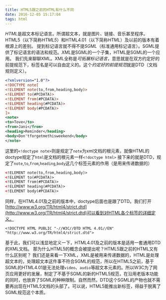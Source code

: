 ```yaml
---
title: HTML5跟之前的HTML有什么不同
date: 2016-12-05 15:17:04
tags: html
---
```


*HTML*是超文本标记语言。所谓超文本，就是图片、链接、音乐甚至程序。HTML5（以下简称*HTML5*）和HTML4.01（以下简称*HTML*）及以前的版本有着根源上的差别。
提到标记语言就不得不提*SGML*（标准通用标记语言）。SGML提供了标记语言的语法和规范。*XML*是SGML的一个子集，HTML是SGML的一个应用。
我们先来聊聊XML。XML全称是*可拓展标记语言*，意思就是在双方约定好的前提规范下，标签名是可以自由定义的。这个*约定好的前提规范*就是DTD（文档规则定义）。
<!-- more -->
```xml
<?xmlversion="1.0"?>
<!DOCTYPE note[
<!ELEMENT note(to,from,heading,body)>
<!ELEMENT to(#PCDATA)>
<!ELEMENT from(#PCDATA)>
<!ELEMENT heading(#PCDATA)>
<!ELEMENT body(#PCDATA)>
]>
<note>
<to>Tove</to>
<from>Jani</from>
<heading>Reminder</heading>
<body>Don'tforgetmethisweekend</body>
</note>
```
这里的`<!doctype note>`则是规定了`note`为xml文档的根元素，就像HTML的doctype规定了`html`是文档的根元素一样`<!doctype html>`
接下来的就是DTD，规定了`note`,`to`,`from`,`heading`,`body`这几个标签元素的作用（是用来传递数据的）

```xml
<!ELEMENT note(to,from,heading,body)>
<!ELEMENT to(#PCDATA)>
<!ELEMENT from(#PCDATA)>
<!ELEMENT heading(#PCDATA)>
<!ELEMENT body(#PCDATA)>
```
同样，在HTML4.01及之前的版本中，doctype后面也是跟了DTD。我们打开[http://www.w3.org/TR/html4/strict.dtd](http://www.w3.org/TR/html4/strict.dtd)可以看到对HTML各个标签的详细定义。

```
<!DOCTYPE HTML PUBLIC "-//W3C//DTD HTML 4.01//EN" "http://www.w3.org/TR/html4/strict.dtd">
```
基于此，我们可以浅显地定义一下，HTML4.01及之前的版本是适用一套通用DTD的XML文档。
那为什么HTML5的概念会被提出呢？HTML5跟之前的HTML又有什么区别呢？
我们还是来看一下XML，XML是被用来传递数据的，HTML是处理超文本的，处理超文本这件事不符合SGML的规范，所以在HTML5之前，基于SGML的HTML4.01是无法处理`video`、`audio`等超文本元素的。所以W3C为了网页应用更好的发展，制定了不基于SGML的新的HTML5规范，在沿用老版本功能的同时，也放弃了SGML的种种限制。自然而然，DTD这个SGML的产物也就不需要再出现在HTML5文档的头部了。可以说，HTML5能推出新标签，得益于脱离了SGML规范这个本质。

